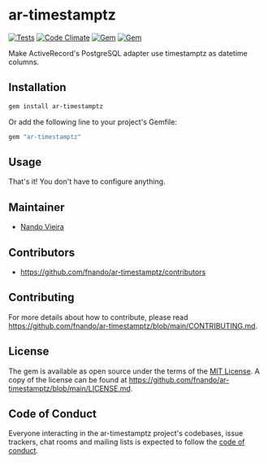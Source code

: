 # ar-timestamptz

[![Tests](https://github.com/fnando/ar-timestamptz/workflows/Tests/badge.svg)](https://github.com/fnando/ar-timestamptz)
[![Code Climate](https://codeclimate.com/github/fnando/ar-timestamptz/badges/gpa.svg)](https://codeclimate.com/github/fnando/ar-timestamptz)
[![Gem](https://img.shields.io/gem/v/ar-timestamptz.svg)](https://rubygems.org/gems/ar-timestamptz)
[![Gem](https://img.shields.io/gem/dt/ar-timestamptz.svg)](https://rubygems.org/gems/ar-timestamptz)

Make ActiveRecord's PostgreSQL adapter use timestamptz as datetime columns.

## Installation

```bash
gem install ar-timestamptz
```

Or add the following line to your project's Gemfile:

```ruby
gem "ar-timestamptz"
```

## Usage

That's it! You don't have to configure anything.

## Maintainer

- [Nando Vieira](https://github.com/fnando)

## Contributors

- https://github.com/fnando/ar-timestamptz/contributors

## Contributing

For more details about how to contribute, please read
https://github.com/fnando/ar-timestamptz/blob/main/CONTRIBUTING.md.

## License

The gem is available as open source under the terms of the
[MIT License](https://opensource.org/licenses/MIT). A copy of the license can be
found at https://github.com/fnando/ar-timestamptz/blob/main/LICENSE.md.

## Code of Conduct

Everyone interacting in the ar-timestamptz project's codebases, issue trackers,
chat rooms and mailing lists is expected to follow the
[code of conduct](https://github.com/fnando/ar-timestamptz/blob/main/CODE_OF_CONDUCT.md).
